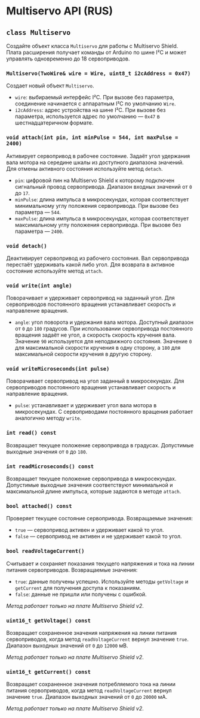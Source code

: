 # Multiservo API (RUS)

## `class Multiservo`

Создайте объект класса `Multiservo` для работы с Multiservo Shield.
Плата расширения получает команды от Arduino по шине I²C и может управлять одновременно до 18 сервоприводов.

### `Multiservo(TwoWire& wire = Wire, uint8_t i2cAddress = 0x47)`

Создает новый объект `Multiservo`.

- `wire`: выбираемый интерфейс I²C. При вызове без параметра, соединение начинается с аппаратным I²C по умолчанию `Wire`.
- `i2cAddress`: адрес устройства на шине I²C. При вызове без параметра, используется адрес по умолчанию — `0x47` в шестнадцатеричном формате.

### `void attach(int pin, int minPulse = 544, int maxPulse = 2400)`

Активирует сервопривод в рабочее состояние. Задаёт угол удержания вала мотора на середине шкалы из доступного диапазона значений. Для отмены активного состояния используйте метод `detach`.

- `pin`: цифровой пин на Multiservo Shield к которому подключен сигнальный провод сервопривода. Диапазон входных значений от `0` до `17`.
- `minPulse`: длина импульса в микросекундах, которая соответствует минимальному углу положения сервопривода. При вызове без параметра — `544`.
- `maxPulse`: длина импульса в микросекундах, которая соответствует максимальному углу положения сервопривода. При вызове без параметра — `2400`.

### `void detach()`

Деактивирует сервопривод из рабочего состояния. Вал сервопривода перестаёт удерживать какой либо угол. Для возврата в активное состояние используйте метод `attach`.

### `void write(int angle)`

Поворачивает и удерживает сервопривод на заданный угол. Для сервоприводов постоянного вращения устанавливает скорость и направление вращения.

- `angle`: угол поворота и удержания вала мотора. Доступный диапазон от `0` до `180` градусов. При использовании сервопривода постоянного вращения задаёт не угол, а скорость скорость кручения вала. Значение `90` используется для неподвижного состояния. Значение `0` для максимальной скорости кручения в одну сторону, а `180` для максимальной скорости кручения в другую сторону.

### `void writeMicroseconds(int pulse)`

Поворачивает сервопривод на угол заданный в микросекундах. Для сервоприводов постоянного вращения устанавливает скорость и направление вращения.

- `pulse`: устанавливает и удерживает угол вала мотора в микросекундах. С сервоприводами постоянного вращения работает аналогично методу `write`.

### `int read() const`

Возвращает текущее положение сервопривода в градусах. Допустимые выходные значения от `0` до `180`.

### `int readMicroseconds() const`

Возвращает текущее положение сервопривода в микросекундах. Допустимые выходные значения соответствуют минимальной и максимальной длине импульса, которые задаются в методе `attach`.

### `bool attached() const`

Проверяет текущее состояние сервопривода. Возвращаемые значения:

- `true` — сервопривод активен и удерживает какой то угол.
- `false` — сервопривод не активен и не удерживает какой то угол.

### `bool readVoltageCurrent()`

Считывает и сохраняет показания текущего напряжения и тока на линии питания сервоприводов. Возвращаемые значения:

- `true`: данные получены успешно. Используйте методы `getVoltage` и `getCurrent` для получения доступа к показаниям.
- `false`: данные не пришли или получены с ошибкой.

_Метод работает только на плате Multiservo Shield v2_.

### `uint16_t getVoltage() const`

Возвращает сохраненное значения напряжения на линии питания сервоприводов, когда метод `readVoltageCurrent` вернул значение `true`. Диапазон выходных значений от `0` до `12000` мВ.

_Метод работает только на плате Multiservo Shield v2_.

### `uint16_t getCurrent() const`

Возвращает сохраненное значения потребляемого тока на линии питания сервоприводов, когда метод `readVoltageCurrent` вернул значение `true`. Диапазон выходных значений от `0` до `20000` мА.

_Метод работает только на плате Multiservo Shield v2_.

